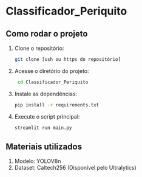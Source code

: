 # Classificador_Periquito

## Como rodar o projeto

1. Clone o repositório:
   ```bash
   git clone [ssh ou https do repositório]
   ```
2. Acesse o diretório do projeto:
   ```bash
    cd Classificador_Periquito
    ```
3. Instale as dependências:
    ```bash
    pip install -r requirements.txt
    ```
4. Execute o script principal:
    ```bash
    streamlit run main.py
    ```


## Materiais utilizados

1. Modelo: YOLOV8n
2. Dataset: Caltech256 (Disponível pelo Ultralytics)
